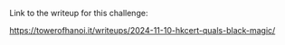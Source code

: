 Link to the writeup for this challenge:

https://towerofhanoi.it/writeups/2024-11-10-hkcert-quals-black-magic/
